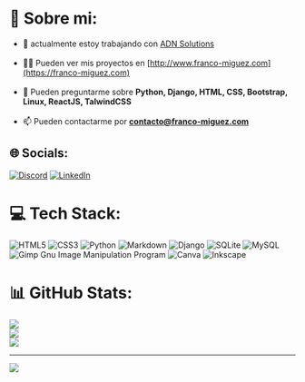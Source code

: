 # 💫 Sobre mi:

- 🔭 actualmente estoy trabajando con [ADN Solutions](https://github.com/ADNWebSolutions)<br><br>
- 👨‍💻 Pueden ver mis proyectos en [http://www.franco-miguez.com](https://franco-miguez.com)<br><br>
- 💬 Pueden preguntarme sobre **Python, Django, HTML, CSS, Bootstrap, Linux, ReactJS, TalwindCSS**<br><br>
- 📫 Pueden contactarme por **contacto@franco-miguez.com**


## 🌐 Socials:
[![Discord](https://img.shields.io/badge/Discord-%237289DA.svg?logo=discord&logoColor=white)](https://discord.gg/Franco-Miguez#1955) [![LinkedIn](https://img.shields.io/badge/LinkedIn-%230077B5.svg?logo=linkedin&logoColor=white)](https://linkedin.com/in/franco-miguez98) 

# 💻 Tech Stack:
![HTML5](https://img.shields.io/badge/html5-%23E34F26.svg?style=for-the-badge&logo=html5&logoColor=white) ![CSS3](https://img.shields.io/badge/css3-%231572B6.svg?style=for-the-badge&logo=css3&logoColor=white) ![Python](https://img.shields.io/badge/python-3670A0?style=for-the-badge&logo=python&logoColor=ffdd54) ![Markdown](https://img.shields.io/badge/markdown-%23000000.svg?style=for-the-badge&logo=markdown&logoColor=white) ![Django](https://img.shields.io/badge/django-%23092E20.svg?style=for-the-badge&logo=django&logoColor=white) ![SQLite](https://img.shields.io/badge/sqlite-%2307405e.svg?style=for-the-badge&logo=sqlite&logoColor=white) ![MySQL](https://img.shields.io/badge/mysql-%2300f.svg?style=for-the-badge&logo=mysql&logoColor=white) ![Gimp Gnu Image Manipulation Program](https://img.shields.io/badge/Gimp-657D8B?style=for-the-badge&logo=gimp&logoColor=FFFFFF) ![Canva](https://img.shields.io/badge/Canva-%2300C4CC.svg?style=for-the-badge&logo=Canva&logoColor=white) ![Inkscape](https://img.shields.io/badge/Inkscape-e0e0e0?style=for-the-badge&logo=inkscape&logoColor=080A13)
# 📊 GitHub Stats:
![](https://github-readme-stats.vercel.app/api?username=franco-miguez&theme=dark&hide_border=false&include_all_commits=false&count_private=false)<br/>
![](https://github-readme-streak-stats.herokuapp.com/?user=franco-miguez&theme=dark&hide_border=false)<br/>
![](https://github-readme-stats.vercel.app/api/top-langs/?username=franco-miguez&theme=dark&hide_border=false&include_all_commits=false&count_private=false&layout=compact)

---
[![](https://visitcount.itsvg.in/api?id=franco-miguez&icon=5&color=1)](https://visitcount.itsvg.in)

<!-- Proudly created with GPRM ( https://gprm.itsvg.in ) -->
